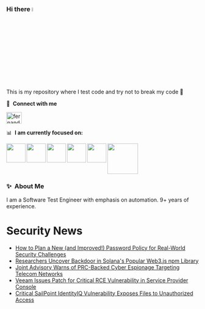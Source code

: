 ### Hi there <a href="https://www.gautamkrishnar.com/"><img src="https://media.giphy.com/media/hvRJCLFzcasrR4ia7z/giphy.gif" width="5%"></a>
This is my repository where I test code and try not to break my code :rofl:

🔗 &nbsp;**Connect with me**
<p align="left">
<a href="https://linkedin.com/in/fernandorlcruz" target="blank"><img align="center" src="https://raw.githubusercontent.com/rahuldkjain/github-profile-readme-generator/master/src/images/icons/Social/linked-in-alt.svg" alt="fernando cruz" height="30" width="40" /></a>
  
📊 &nbsp;**I am currently focused on:**

<img align="left" width='50' height='50' src="https://cdn.jsdelivr.net/gh/devicons/devicon/icons/python/python-original-wordmark.svg" />
<img align="left" width='50' height='50' src="https://cdn.jsdelivr.net/gh/devicons/devicon/icons/csharp/csharp-original.svg" />
<img align="left" width='50' height='50' src="https://cdn.jsdelivr.net/gh/devicons/devicon/icons/jenkins/jenkins-original.svg" />
<img align="left" width='50' height='50' src="https://specflow.org/wp-content/uploads/2021/05/SpecFlow-Icon.png" />
<img align="left" width='50' height='50' src="https://www.svgrepo.com/show/306098/githubactions.svg" />
<img width='80' height='80' src="https://cdn2.vectorstock.com/i/1000x1000/64/81/security-testing-concept-icon-safety-audit-key-vector-29166481.jpg" />
          
          
  
### ✨&nbsp; About Me

I am a Software Test Engineer with emphasis on automation. 9+ years of experience.

# Security News
<!-- BLOG-POST-LIST:START -->
- [How to Plan a New &lpar;and Improved!&rpar; Password Policy for Real-World Security Challenges](https://thehackernews.com/2024/12/how-to-plan-new-and-improved-password.html)
- [Researchers Uncover Backdoor in Solana&#39;s Popular Web3.js npm Library](https://thehackernews.com/2024/12/researchers-uncover-backdoor-in-solanas.html)
- [Joint Advisory Warns of PRC-Backed Cyber Espionage Targeting Telecom Networks](https://thehackernews.com/2024/12/joint-advisory-warns-of-prc-backed.html)
- [Veeam Issues Patch for Critical RCE Vulnerability in Service Provider Console](https://thehackernews.com/2024/12/veeam-issues-patch-for-critical-rce.html)
- [Critical SailPoint IdentityIQ Vulnerability Exposes Files to Unauthorized Access](https://thehackernews.com/2024/12/critical-sailpoint-identityiq.html)
<!-- BLOG-POST-LIST:END -->
